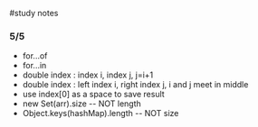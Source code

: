 
#study notes

### 5/5
- for...of
- for...in
- double index : index i, index j, j=i+1 
- double index : left index i, right index j, i and j meet in middle
- use index[0] as a space to save result
- new Set(arr).size -- NOT length
- Object.keys(hashMap).length -- NOT size
